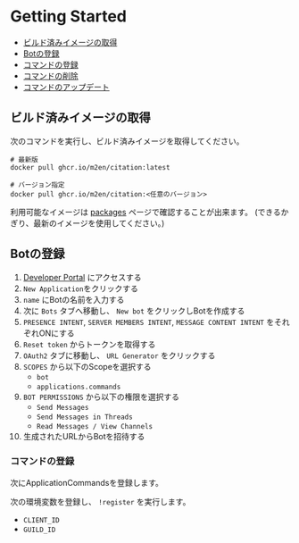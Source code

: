 # Getting Started

- [ビルド済みイメージの取得](#ビルド済みイメージの取得)
- [Botの登録](#Botの登録)
- [コマンドの登録](#コマンドの登録)
- [コマンドの削除](#コマンドの削除)
- [コマンドのアップデート](#コマンドのアップデート)

## ビルド済みイメージの取得

次のコマンドを実行し、ビルド済みイメージを取得してください。

```shell
# 最新版
docker pull ghcr.io/m2en/citation:latest

# バージョン指定
docker pull ghcr.io/m2en/citation:<任意のバージョン>
```

利用可能なイメージは [packages](https://github.com/m2en/citation/pkgs/container/citation) ページで確認することが出来ます。 (できるかぎり、最新のイメージを使用してください。)

## Botの登録

1. [Developer Portal](https://discord.com/developers/applications) にアクセスする
2. `New Application`をクリックする
3. `name` にBotの名前を入力する
4. 次に `Bots` タブへ移動し、 `New bot` をクリックしBotを作成する
5. `PRESENCE INTENT`, `SERVER MEMBERS INTENT`, `MESSAGE CONTENT INTENT` をそれぞれONにする
6. `Reset token` からトークンを取得する
7. `OAuth2` タブに移動し、 `URL Generator` をクリックする
8. `SCOPES` から以下のScopeを選択する
    - `bot`
    - `applications.commands`
9. `BOT PERMISSIONS` から以下の権限を選択する
    - `Send Messages`
    - `Send Messages in Threads`
    - `Read Messages / View Channels`
10. 生成されたURLからBotを招待する

### コマンドの登録

次にApplicationCommandsを登録します。

次の環境変数を登録し、 `!register` を実行します。

- `CLIENT_ID`
- `GUILD_ID`

